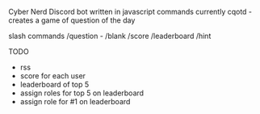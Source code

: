Cyber Nerd Discord bot written in javascript
commands currently
cqotd - creates a game of question of the day

slash commands
/question - 
/blank
/score
/leaderboard
/hint



TODO

- rss
- score for each user
- leaderboard of top 5
- assign roles for top 5 on leaderboard
- assign role for #1 on leaderboard
